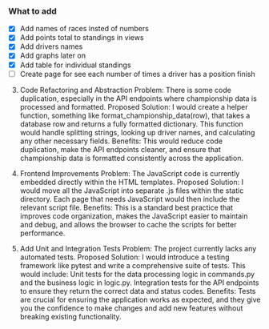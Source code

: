 ### What to add
 
- [x] Add names of races insted of numbers
- [x] Add points total to standings in views
- [x] Add drivers names 
- [x] Add graphs later on
- [x] Add table for individual standings
- [ ] Create page for see each number of times a driver has a position finish

3. Code Refactoring and Abstraction
Problem: There is some code duplication, especially in the API endpoints where championship data is processed and formatted.
Proposed Solution: I would create a helper function, something like format_championship_data(row), that takes a database row and returns a fully formatted dictionary. This function would handle splitting strings, looking up driver names, and calculating any other necessary fields.
Benefits: This would reduce code duplication, make the API endpoints cleaner, and ensure that championship data is formatted consistently across the application.

4. Frontend Improvements
Problem: The JavaScript code is currently embedded directly within the HTML templates.
Proposed Solution: I would move all the JavaScript into separate .js files within the static directory. Each page that needs JavaScript would then include the relevant script file.
Benefits: This is a standard best practice that improves code organization, makes the JavaScript easier to maintain and debug, and allows the browser to cache the scripts for better performance.

5. Add Unit and Integration Tests
Problem: The project currently lacks any automated tests.
Proposed Solution: I would introduce a testing framework like pytest and write a comprehensive suite of tests. This would include:
Unit tests for the data processing logic in commands.py and the business logic in logic.py.
Integration tests for the API endpoints to ensure they return the correct data and status codes.
Benefits: Tests are crucial for ensuring the application works as expected, and they give you the confidence to make changes and add new features without breaking existing functionality.